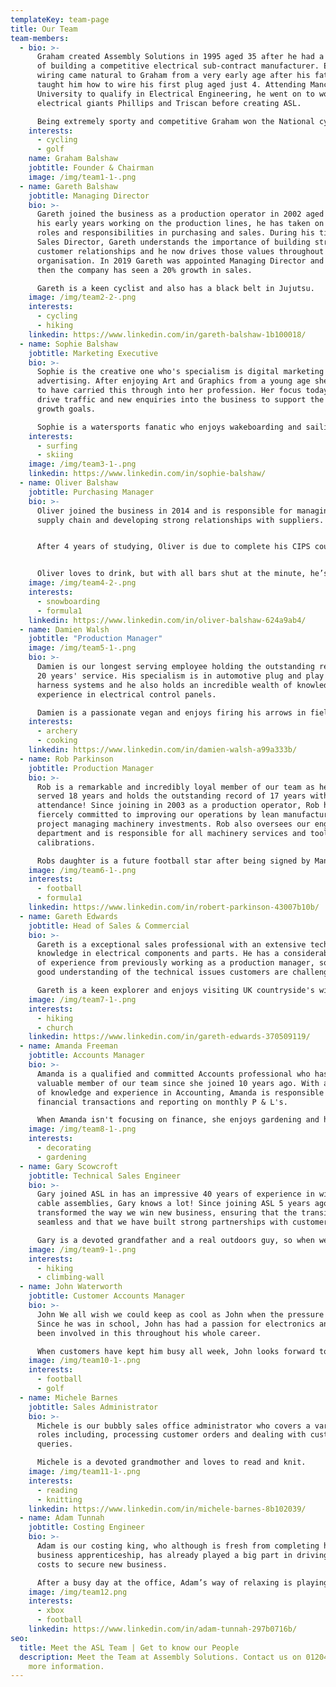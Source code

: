 ```yaml
---
templateKey: team-page
title: Our Team
team-members:
  - bio: >-
      Graham created Assembly Solutions in 1995 aged 35 after he had a passion
      of building a competitive electrical sub-contract manufacturer. Electrical
      wiring came natural to Graham from a very early age after his father Terry
      taught him how to wire his first plug aged just 4. Attending Manchester
      University to qualify in Electrical Engineering, he went on to work for
      electrical giants Phillips and Triscan before creating ASL.

      Being extremely sporty and competitive Graham won the National cycling race in 2020.
    interests:
      - cycling
      - golf
    name: Graham Balshaw
    jobtitle: Founder & Chairman
    image: /img/team1-1-.png
  - name: Gareth Balshaw
    jobtitle: Managing Director
    bio: >-
      Gareth joined the business as a production operator in 2002 aged 18. Since
      his early years working on the production lines, he has taken on senior
      roles and responsibilities in purchasing and sales. During his time as
      Sales Director, Gareth understands the importance of building strong
      customer relationships and he now drives those values throughout the
      organisation. In 2019 Gareth was appointed Managing Director and since
      then the company has seen a 20% growth in sales.

      Gareth is a keen cyclist and also has a black belt in Jujutsu.
    image: /img/team2-2-.png
    interests:
      - cycling
      - hiking
    linkedin: https://www.linkedin.com/in/gareth-balshaw-1b100018/
  - name: Sophie Balshaw
    jobtitle: Marketing Executive
    bio: >-
      Sophie is the creative one who's specialism is digital marketing and
      advertising. After enjoying Art and Graphics from a young age she is happy
      to have carried this through into her profession. Her focus today is to
      drive traffic and new enquiries into the business to support the ambitious
      growth goals.

      Sophie is a watersports fanatic who enjoys wakeboarding and sailing around the welsh coast.
    interests:
      - surfing
      - skiing
    image: /img/team3-1-.png
    linkedin: https://www.linkedin.com/in/sophie-balshaw/
  - name: Oliver Balshaw
    jobtitle: Purchasing Manager
    bio: >-
      Oliver joined the business in 2014 and is responsible for managing the
      supply chain and developing strong relationships with suppliers.


      After 4 years of studying, Oliver is due to complete his CIPS course in 2021. 


      Oliver loves to drink, but with all bars shut at the minute, he’s enjoying his new found sport in cycling and counting down the days until he can book a holiday and dust off his snowboard!
    image: /img/team4-2-.png
    interests:
      - snowboarding
      - formula1
    linkedin: https://www.linkedin.com/in/oliver-balshaw-624a9ab4/
  - name: Damien Walsh
    jobtitle: "Production Manager"
    image: /img/team5-1-.png
    bio: >-
      Damien is our longest serving employee holding the outstanding record of
      20 years' service. His specialism is in automotive plug and play wiring
      harness systems and he also holds an incredible wealth of knowledge and
      experience in electrical control panels.

      Damien is a passionate vegan and enjoys firing his arrows in field archery!
    interests:
      - archery
      - cooking
    linkedin: https://www.linkedin.com/in/damien-walsh-a99a333b/
  - name: Rob Parkinson
    jobtitle: Production Manager
    bio: >-
      Rob is a remarkable and incredibly loyal member of our team as he has
      served 18 years and holds the outstanding record of 17 years with 100%
      attendance! Since joining in 2003 as a production operator, Rob has been
      fiercely committed to improving our operations by lean manufacturing and
      project managing machinery investments. Rob also oversees our engineering
      department and is responsible for all machinery services and tooling
      calibrations.

      Robs daughter is a future football star after being signed by Manchester United U9's Girls Football Team.
    image: /img/team6-1-.png
    interests:
      - football
      - formula1
    linkedin: https://www.linkedin.com/in/robert-parkinson-43007b10b/
  - name: Gareth Edwards
    jobtitle: Head of Sales & Commercial
    bio: >-
      Gareth is a exceptional sales professional with an extensive technical
      knowledge in electrical components and parts. He has a considerable amount
      of experience from previously working as a production manager, so he has a
      good understanding of the technical issues customers are challenged with.

      Gareth is a keen explorer and enjoys visiting UK countryside's with his family and has even hiked up Scotland's tallest mountain, Ben Nevis - in treacherous snow conditions!
    image: /img/team7-1-.png
    interests:
      - hiking
      - church
    linkedin: https://www.linkedin.com/in/gareth-edwards-370509119/
  - name: Amanda Freeman
    jobtitle: Accounts Manager
    bio: >-
      Amanda is a qualified and committed Accounts professional who has been a
      valuable member of our team since she joined 10 years ago. With a wealth
      of knowledge and experience in Accounting, Amanda is responsible for all
      financial transactions and reporting on monthly P & L's.

      When Amanda isn't focusing on finance, she enjoys gardening and home decorating.
    image: /img/team8-1-.png
    interests:
      - decorating
      - gardening
  - name: Gary Scowcroft
    jobtitle: Technical Sales Engineer
    bio: >-
      Gary joined ASL in has an impressive 40 years of experience in wire and
      cable assemblies, Gary knows a lot! Since joining ASL 5 years ago, he has
      transformed the way we win new business, ensuring that the transition is
      seamless and that we have built strong partnerships with customers.

      Gary is a devoted grandfather and a real outdoors guy, so when we can’t get hold of him at the weekend, it’s because he’s either entertaining his grandchildren or climbing up Ben Nevis!
    image: /img/team9-1-.png
    interests:
      - hiking
      - climbing-wall
  - name: John Waterworth
    jobtitle: Customer Accounts Manager
    bio: >-
      John We all wish we could keep as cool as John when the pressure hits!
      Since he was in school, John has had a passion for electronics and has
      been involved in this throughout his whole career.

      When customers have kept him busy all week, John looks forward to relaxing with a cold pint of Guinness and watching Manchester City!
    image: /img/team10-1-.png
    interests:
      - football
      - golf
  - name: Michele Barnes
    jobtitle: Sales Administrator
    bio: >-
      Michele is our bubbly sales office administrator who covers a variety of
      roles including, processing customer orders and dealing with customer
      queries.

      Michele is a devoted grandmother and loves to read and knit.
    image: /img/team11-1-.png
    interests:
      - reading
      - knitting
    linkedin: https://www.linkedin.com/in/michele-barnes-8b102039/
  - name: Adam Tunnah
    jobtitle: Costing Engineer
    bio: >-
      Adam is our costing king, who although is fresh from completing his
      business apprenticeship, has already played a big part in driving down
      costs to secure new business.

      After a busy day at the office, Adam’s way of relaxing is playing a competitive game of COD, and enjoying a KFC Boneless Banquet!
    image: /img/team12.png
    interests:
      - xbox
      - football
    linkedin: https://www.linkedin.com/in/adam-tunnah-297b0716b/
seo:
  title: Meet the ASL Team | Get to know our People
  description: Meet the Team at Assembly Solutions. Contact us on 01204 521999 for
    more information.
---
```

